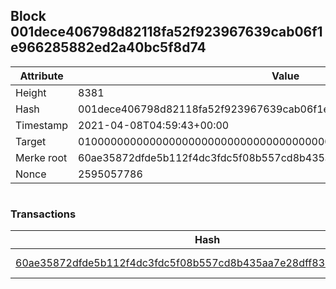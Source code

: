 ## Block 001dece406798d82118fa52f923967639cab06f1e966285882ed2a40bc5f8d74

Attribute | Value
--- | ---
Height | 8381
Hash | 001dece406798d82118fa52f923967639cab06f1e966285882ed2a40bc5f8d74
Timestamp | 2021-04-08T04:59:43+00:00
Target | 0100000000000000000000000000000000000000000000000000000000000000
Merke root | 60ae35872dfde5b112f4dc3fdc5f08b557cd8b435aa7e28dff839245a48c86cc
Nonce | 2595057786

```

```

### Transactions

Hash | Amount
--- | ---
[60ae35872dfde5b112f4dc3fdc5f08b557cd8b435aa7e28dff839245a48c86cc](60ae35872dfde5b112f4dc3fdc5f08b557cd8b435aa7e28dff839245a48c86cc.md) | 10.00000000 SKEPTI 
